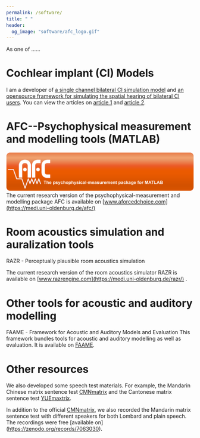 ```yaml
---
permalink: /software/
title: " "
header:
  og_image: "software/afc_logo.gif"
---
```


As one of ......

# Cochlear implant (CI) Models


I am a developer of [a single channel bilateral CI simulation model](https://zenodo.org/records/5571858) and  [an opensource framework for simulating the spatial hearing of bilateral CI users](https://zenodo.org/records/7471961). You can view the articles on [article 1](https://doi.org/10.1007/s10162-021-00823-1) and [article 2](https://doi.org/10.1051/aacus/2023036).



# AFC--Psychophysical measurement and modelling tools (MATLAB) 

![](/images/software/afc_logo.gif)
The current research version of the psychophysical-measurement and modelling package AFC is available on [www.aforcedchoice.com](https://medi.uni-oldenburg.de/afc/)


# Room acoustics simulation and auralization tools
RAZR - Perceptually plausible room acoustics simulation

The current research version of the room acoustics simulator RAZR is available on [www.razrengine.com](https://medi.uni-oldenburg.de/razr/) .

# Other tools for acoustic and auditory modelling
FAAME - Framework for Acoustic and Auditory Models and Evaluation
This framework bundles tools for acoustic and auditory modelling as well as evaluation. It is available on [FAAME](https://medi.uni-oldenburg.de/faame/).



# Other resources
We also developed some speech test materials. For example, the Mandarin Chinese matrix sentence test [CMNmatrix](https://doi.org/10.1080/14992027.2018.1483083) and the Cantonese matrix sentence test [YUEmaxtrix](https://doi.org/10.1080/14992027.2022.2142683). 

In addition to the official [CMNmatrix](https://doi.org/10.1080/14992027.2018.1483083), we also recorded the Mandarin matrix sentence test with different speakers for both Lombard and plain speech. The recordings were free [available on] (https://zenodo.org/records/7063030).


